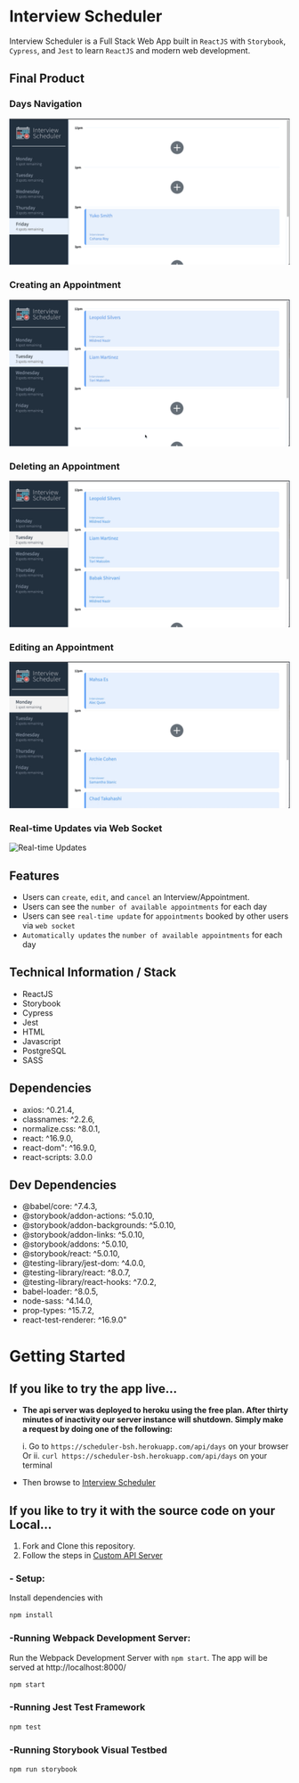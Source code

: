 # Interview Scheduler

Interview Scheduler is a Full Stack Web App built in `ReactJS` with `Storybook`, `Cypress`, and `Jest` to learn `ReactJS` and modern web development.

## Final Product

### Days Navigation

![Days Navigation](https://github.com/babakshirvani/Scheduler/blob/master/docs/nav.gif)

### Creating an Appointment

![Creating Appointment](https://github.com/babakshirvani/Scheduler/blob/master/docs/create.gif)

### Deleting an Appointment

![Deleting Appointment](https://github.com/babakshirvani/Scheduler/blob/master/docs/delete.gif)

### Editing an Appointment

![Editing Appointment](https://github.com/babakshirvani/Scheduler/blob/master/docs/edit.gif)

### Real-time Updates via Web Socket

![Real-time Updates](https://github.com/babakshirvani/Scheduler/blob/master/docs/websocket.gif)

## Features

- Users can `create`, `edit`, and `cancel` an Interview/Appointment.
- Users can see the `number of available appointments` for each day
- Users can see `real-time update` for `appointments` booked by other users via `web socket`
- `Automatically updates` the `number of available appointments` for each day

## Technical Information / Stack

- ReactJS
- Storybook
- Cypress
- Jest
- HTML
- Javascript
- PostgreSQL
- SASS

## Dependencies

- axios: ^0.21.4,
- classnames: ^2.2.6,
- normalize.css: ^8.0.1,
- react: ^16.9.0,
- react-dom": ^16.9.0,
- react-scripts: 3.0.0

## Dev Dependencies

- @babel/core: ^7.4.3,
- @storybook/addon-actions: ^5.0.10,
- @storybook/addon-backgrounds: ^5.0.10,
- @storybook/addon-links: ^5.0.10,
- @storybook/addons: ^5.0.10,
- @storybook/react: ^5.0.10,
- @testing-library/jest-dom: ^4.0.0,
- @testing-library/react: ^8.0.7,
- @testing-library/react-hooks: ^7.0.2,
- babel-loader: ^8.0.5,
- node-sass: ^4.14.0,
- prop-types: ^15.7.2,
- react-test-renderer: ^16.9.0"

# Getting Started

## If you like to try the app live...

- **The api server was deployed to heroku using the free plan. After thirty minutes of inactivity our server instance will shutdown. Simply make a request by doing one of the following:**

  i. Go to `https://scheduler-bsh.herokuapp.com/api/days` on your browser
  Or ii. `curl https://scheduler-bsh.herokuapp.com/api/days` on your terminal

- Then browse to [Interview Scheduler](https://scheduler-bsh.netlify.app)

## If you like to try it with the source code on your Local...

1. Fork and Clone this repository.
2. Follow the steps in [Custom API Server](https://github.com/lighthouse-labs/scheduler-api)

### - Setup:

Install dependencies with

```sh
npm install
```

### -Running Webpack Development Server:

Run the Webpack Development Server with `npm start`. The app will be served at http://localhost:8000/

```sh
npm start
```

### -Running Jest Test Framework

```sh
npm test
```

### -Running Storybook Visual Testbed

```sh
npm run storybook
```
